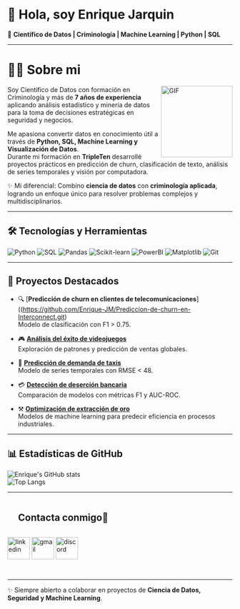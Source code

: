 # 👋 Hola, soy Enrique Jarquin  

🚀 **Científico de Datos | Criminología | Machine Learning | Python | SQL**

---

# 🧑‍💻 Sobre mi

<img align="right" alt="GIF" height="160px" src="https://media.giphy.com/media/du3J3cXyzhj75IOgvA/giphy.gif" />

Soy Científico de Datos con formación en Criminología y más de **7 años de experiencia** aplicando análisis estadístico y minería de datos para la toma de decisiones estratégicas en seguridad y negocios.  

Me apasiona convertir datos en conocimiento útil a través de **Python, SQL, Machine Learning y Visualización de Datos**.  
Durante mi formación en **TripleTen** desarrollé proyectos prácticos en predicción de churn, clasificación de texto, análisis de series temporales y visión por computadora.  

✨ Mi diferencial: Combino **ciencia de datos** con **criminología aplicada**, logrando un enfoque único para resolver problemas complejos y multidisciplinarios.  

---

## 🛠️ Tecnologías y Herramientas

![Python](https://img.shields.io/badge/Python-3776AB?style=for-the-badge&logo=python&logoColor=white)
![SQL](https://img.shields.io/badge/SQL-316192?style=for-the-badge&logo=postgresql&logoColor=white)
![Pandas](https://img.shields.io/badge/Pandas-150458?style=for-the-badge&logo=pandas&logoColor=white)
![Scikit-learn](https://img.shields.io/badge/Scikit--Learn-F7931E?style=for-the-badge&logo=scikit-learn&logoColor=white)
![PowerBI](https://img.shields.io/badge/PowerBI-F2C811?style=for-the-badge&logo=powerbi&logoColor=black)
![Matplotlib](https://img.shields.io/badge/Matplotlib-005571?style=for-the-badge&logo=python&logoColor=white)
![Git](https://img.shields.io/badge/Git-F05032?style=for-the-badge&logo=git&logoColor=white)

---

## 📌 Proyectos Destacados

- 🔍 [**Predicción de churn en clientes de telecomunicaciones**]((https://github.com/Enrique-JM/Prediccion-de-churn-en-Interconnect.git)  
  Modelo de clasificación con F1 > 0.75.  

- 🎮 [**Análisis del éxito de videojuegos**](link_al_repo)  
  Exploración de patrones y predicción de ventas globales.  

- 🚖 [**Predicción de demanda de taxis**](link_al_repo)  
  Modelo de series temporales con RMSE < 48.  

- 💳 [**Detección de deserción bancaria**](link_al_repo)  
  Comparación de modelos con métricas F1 y AUC-ROC.  

- ⚒️ [**Optimización de extracción de oro**](link_al_repo)  
  Modelos de machine learning para predecir eficiencia en procesos industriales.  

---

## 📊 Estadísticas de GitHub  

![Enrique's GitHub stats](https://github-readme-stats.vercel.app/api?username=Enrique-JM&show_icons=true&theme=radical)  
![Top Langs](https://github-readme-stats.vercel.app/api/top-langs/?username=Enrique-JM&layout=compact&theme=radical)

---

<div id="user-content-toc">
    <ul align="left">
      <summary><h2 style="display: inline-block">Contacta conmigo🤝</h2></summary>
    </ul>
  <!--icons and links-->
  <p align="left">
  <a href="https://www.linkedin.com/in/enrique-jmae/" target="blank"><img align="center" src="https://user-images.githubusercontent.com/88904952/234979284-68c11d7f-1acc-4f0c-ac78-044e1037d7b0.png" alt="linkedin" height="50" width="50" /></a>
  <a href="enrique.jmae@gmail.com" target="blank"><img align="center" src="https://github.com/Mo-Alsehli/Mo-Alsehli/assets/98949843/6d935082-a6bb-4f5d-be13-87b821d8421c" alt="gmail" height="50" width="50"  /></a>
  <a href="discordapp.com/users/enrique_jme" target="blank"><img align="center" src="https://user-images.githubusercontent.com/88904952/234982627-019fd336-6248-453c-9b05-97c13fd1d207.png" alt="discord" height="50" width="50" /></a>
  </p>
  </div>

    
<br>


---
✨ Siempre abierto a colaborar en proyectos de **Ciencia de Datos, Seguridad y Machine Learning**.
